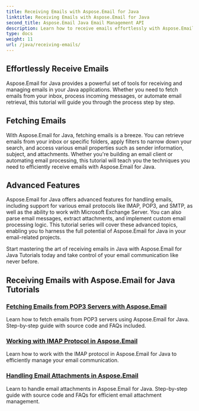 ```yaml
---
title: Receiving Emails with Aspose.Email for Java
linktitle: Receiving Emails with Aspose.Email for Java
second_title: Aspose.Email Java Email Management API
description: Learn how to receive emails effortlessly with Aspose.Email for Java Tutorials. Start managing your inbox like a pro!
type: docs
weight: 11
url: /java/receiving-emails/
---
```


## Effortlessly Receive Emails

Aspose.Email for Java provides a powerful set of tools for receiving and managing emails in your Java applications. Whether you need to fetch emails from your inbox, process incoming messages, or automate email retrieval, this tutorial will guide you through the process step by step.

## Fetching Emails

With Aspose.Email for Java, fetching emails is a breeze. You can retrieve emails from your inbox or specific folders, apply filters to narrow down your search, and access various email properties such as sender information, subject, and attachments. Whether you're building an email client or automating email processing, this tutorial will teach you the techniques you need to efficiently receive emails with Aspose.Email for Java.

## Advanced Features

Aspose.Email for Java offers advanced features for handling emails, including support for various email protocols like IMAP, POP3, and SMTP, as well as the ability to work with Microsoft Exchange Server. You can also parse email messages, extract attachments, and implement custom email processing logic. This tutorial series will cover these advanced topics, enabling you to harness the full potential of Aspose.Email for Java in your email-related projects.

Start mastering the art of receiving emails in Java with Aspose.Email for Java Tutorials today and take control of your email communication like never before.

## Receiving Emails with Aspose.Email for Java Tutorials
### [Fetching Emails from POP3 Servers with Aspose.Email](./fetching-emails-from-pop3-servers/)
 Learn how to fetch emails from POP3 servers using Aspose.Email for Java. Step-by-step guide with source code and FAQs included.
### [Working with IMAP Protocol in Aspose.Email](./working-with-imap-protocol/)
Learn how to work with the IMAP protocol in Aspose.Email for Java to efficiently manage your email communication.
### [Handling Email Attachments in Aspose.Email](./handling-email-attachments/)
Learn to handle email attachments in Aspose.Email for Java. Step-by-step guide with source code and FAQs for efficient email attachment management.